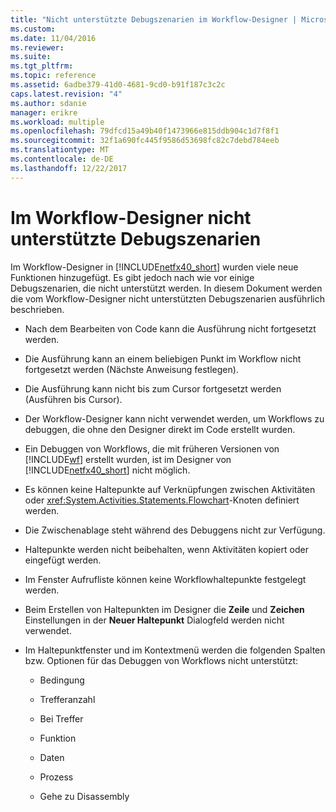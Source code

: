 ```yaml
---
title: "Nicht unterstützte Debugszenarien im Workflow-Designer | Microsoft Docs"
ms.custom: 
ms.date: 11/04/2016
ms.reviewer: 
ms.suite: 
ms.tgt_pltfrm: 
ms.topic: reference
ms.assetid: 6adbe379-41d0-4681-9cd0-b91f187c3c2c
caps.latest.revision: "4"
ms.author: sdanie
manager: erikre
ms.workload: multiple
ms.openlocfilehash: 79dfcd15a49b40f1473966e815ddb904c1d7f8f1
ms.sourcegitcommit: 32f1a690fc445f9586d53698fc82c7debd784eeb
ms.translationtype: MT
ms.contentlocale: de-DE
ms.lasthandoff: 12/22/2017
---
```

# <a name="unsupported-debugging-scenarios-in-the-workflow-designer"></a>Im Workflow-Designer nicht unterstützte Debugszenarien
Im Workflow-Designer in [!INCLUDE[netfx40_short](../workflow-designer/includes/netfx40_short_md.md)] wurden viele neue Funktionen hinzugefügt. Es gibt jedoch nach wie vor einige Debugszenarien, die nicht unterstützt werden. In diesem Dokument werden die vom Workflow-Designer nicht unterstützten Debugszenarien ausführlich beschrieben.  
  
-   Nach dem Bearbeiten von Code kann die Ausführung nicht fortgesetzt werden.  
  
-   Die Ausführung kann an einem beliebigen Punkt im Workflow nicht fortgesetzt werden (Nächste Anweisung festlegen).  
  
-   Die Ausführung kann nicht bis zum Cursor fortgesetzt werden (Ausführen bis Cursor).  
  
-   Der Workflow-Designer kann nicht verwendet werden, um Workflows zu debuggen, die ohne den Designer direkt im Code erstellt wurden.  
  
-   Ein Debuggen von Workflows, die mit früheren Versionen von [!INCLUDE[wf](../workflow-designer/includes/wf_md.md)] erstellt wurden, ist im Designer von [!INCLUDE[netfx40_short](../workflow-designer/includes/netfx40_short_md.md)] nicht möglich.  
  
-   Es können keine Haltepunkte auf Verknüpfungen zwischen Aktivitäten oder <xref:System.Activities.Statements.Flowchart>-Knoten definiert werden.  
  
-   Die Zwischenablage steht während des Debuggens nicht zur Verfügung.  
  
-   Haltepunkte werden nicht beibehalten, wenn Aktivitäten kopiert oder eingefügt werden.  
  
-   Im Fenster Aufrufliste können keine Workflowhaltepunkte festgelegt werden.  
  
-   Beim Erstellen von Haltepunkten im Designer die **Zeile** und **Zeichen** Einstellungen in der **Neuer Haltepunkt** Dialogfeld werden nicht verwendet.  
  
-   Im Haltepunktfenster und im Kontextmenü werden die folgenden Spalten bzw. Optionen für das Debuggen von Workflows nicht unterstützt:  
  
    -   Bedingung  
  
    -   Trefferanzahl  
  
    -   Bei Treffer  
  
    -   Funktion  
  
    -   Daten  
  
    -   Prozess  
  
    -   Gehe zu Disassembly
